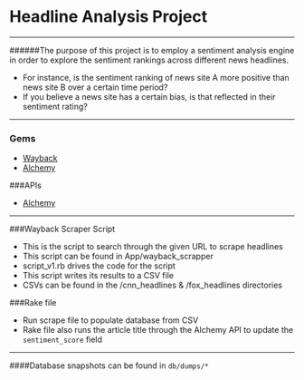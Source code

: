 # Headline Analysis Project
---
######The purpose of this project is to employ a sentiment analysis engine in order to explore the sentiment rankings across different news headlines.
- For instance, is the sentiment ranking of news site A more positive than news site B over a certain time period?
- If you believe a news site has a certain bias, is that reflected in their sentiment rating?

---
### Gems
- [Wayback](https://github.com/XOlator/wayback_gem)
- [Alchemy](https://github.com/technekes/alchemy-api-rb)

###APIs
- [Alchemy](http://www.alchemyapi.com/)

---
###Wayback Scraper Script
- This is the script to search through the given URL to scrape headlines
- This script can be found in App/wayback_scrapper
- script_v1.rb drives the code for the script
- This script writes its results to a CSV file
- CSVs can be found in the /cnn_headlines & /fox_headlines directories


###Rake file
- Run scrape file to populate database from CSV
- Rake file also runs the article title through the Alchemy API to update the `sentiment_score` field 

---
####Database snapshots can be found in `db/dumps/*`
